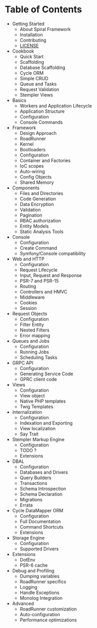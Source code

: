 # Table of Contents

* Getting Started
    * About Spiral Framework
    * Installation
    * Contributing
    * [LICENSE](license.md)
* Cookbook
    * Quick Start
    * Scaffolding
    * Database Scaffolding
    * Cycle ORM
    * Simple CRUD
    * Queue and Tasks
    * Request Validation
    * Stempler Views
* Basics
    * Workers and Application Lifecycle
    * Application Structure
    * Configuration
    * Console Commands
* Framework
    * Design Approach
    * RoadRunner
    * Kernel
    * Bootloaders
    * Configuration
    * Container and Factories    
    * IoC scopes
    * Auto-wiring
    * Config Objects
    * Shared Memory
* Components
    * Files and Directories
    * Code Generation
    * Data Encryption
    * Validation
    * Pagination
    * RBAC authorization
    * Entity Models
    * Static Analysis Tools
* Console
    * Configuration
    * Create Command
    * Symfony/Console compatibility
* Web and HTTP
    * Configuration
    * Request Lifecycle
    * Input, Request and Response
    * PSR-7 and PSR-15 
    * Routing
    * Controllers and HMVC 
    * Middleware
    * Cookies
    * Session
* Request Objects
    * Configuration
    * Filter Entity
    * Nested Filters
    * Error mapping
* Queues and Jobs
    * Configuration
    * Running Jobs
    * Scheduling Tasks
* GRPC API
    * Configuration
    * Generating Service Code
    * GPRC client code
* Views
    * Configuration
    * View object
    * Native PHP templates
    * Twig Templates
* Internalization
    * Configuration
    * Indexation and Exporting
    * View localization
    * Say Trait
* Stempler Markup Engine
    * Configuration
    * TODO ?
    * Extensions
* DBAL
    * Configuration
    * Databases and Drivers
    * Query Builders
    * Transactions
    * Schema Introspection
    * Schema Declaration
    * Migrations
    * Errata
* Cycle DataMapper ORM
    * Configuration
    * Full Documentation
    * Command Shortcuts
    * Extensions       
* Storage Engine 
    * Configuration
    * Supported Drivers
* Extensions
    * DotEnv
    * PSR-6 cache
* Debug and Profiling
    * Dumping variables
    * RoadRunner specifics
    * Logging
    * Handle Exceptions
    * Monolog Integration
* Advanced
    * RoadRunner customization
    * Auto-configuration
    * Performance optimizations